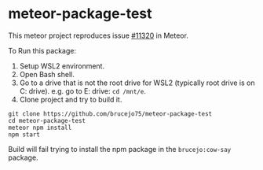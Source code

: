 # meteor-package-test
This meteor project reproduces issue [#11320](https://github.com/meteor/meteor/issues/11320) in Meteor.

To Run this package:
1. Setup WSL2 environment.
2. Open Bash shell.
3. Go to a drive that is not the root drive for WSL2 (typically root drive is on C: drive).  e.g. go to E: drive: `cd /mnt/e`.
4. Clone project and try to build it.

```
git clone https://github.com/brucejo75/meteor-package-test
cd meteor-package-test
meteor npm install
npm start
```

Build will fail trying to install the npm package in the `brucejo:cow-say` package.

